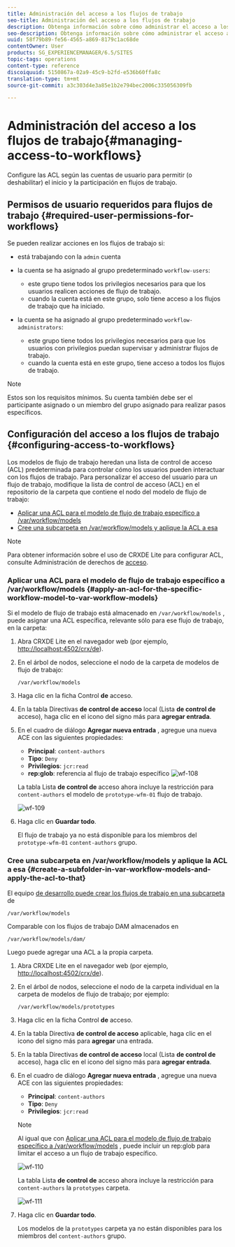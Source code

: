 ```yaml
---
title: Administración del acceso a los flujos de trabajo
seo-title: Administración del acceso a los flujos de trabajo
description: Obtenga información sobre cómo administrar el acceso a los flujos de trabajo.
seo-description: Obtenga información sobre cómo administrar el acceso a los flujos de trabajo.
uuid: 58f79b89-fe56-4565-a869-8179c1ac68de
contentOwner: User
products: SG_EXPERIENCEMANAGER/6.5/SITES
topic-tags: operations
content-type: reference
discoiquuid: 5150867a-02a9-45c9-b2fd-e536b60ffa8c
translation-type: tm+mt
source-git-commit: a3c303d4e3a85e1b2e794bec2006c335056309fb

---
```



# Administración del acceso a los flujos de trabajo{#managing-access-to-workflows}

Configure las ACL según las cuentas de usuario para permitir (o deshabilitar) el inicio y la participación en flujos de trabajo.

## Permisos de usuario requeridos para flujos de trabajo {#required-user-permissions-for-workflows}

Se pueden realizar acciones en los flujos de trabajo si:

* está trabajando con la `admin` cuenta
* la cuenta se ha asignado al grupo predeterminado `workflow-users`:

   * este grupo tiene todos los privilegios necesarios para que los usuarios realicen acciones de flujo de trabajo.
   * cuando la cuenta está en este grupo, solo tiene acceso a los flujos de trabajo que ha iniciado.

* la cuenta se ha asignado al grupo predeterminado `workflow-administrators`:

   * este grupo tiene todos los privilegios necesarios para que los usuarios con privilegios puedan supervisar y administrar flujos de trabajo.
   * cuando la cuenta está en este grupo, tiene acceso a todos los flujos de trabajo.

>[!NOTE]
>
>Estos son los requisitos mínimos. Su cuenta también debe ser el participante asignado o un miembro del grupo asignado para realizar pasos específicos.

## Configuración del acceso a los flujos de trabajo {#configuring-access-to-workflows}

Los modelos de flujo de trabajo heredan una lista de control de acceso (ACL) predeterminada para controlar cómo los usuarios pueden interactuar con los flujos de trabajo. Para personalizar el acceso del usuario para un flujo de trabajo, modifique la lista de control de acceso (ACL) en el repositorio de la carpeta que contiene el nodo del modelo de flujo de trabajo:

* [Aplicar una ACL para el modelo de flujo de trabajo específico a /var/workflow/models](/help/sites-administering/workflows-managing.md#apply-an-acl-for-the-specific-workflow-model-to-var-workflow-models)
* [Cree una subcarpeta en /var/workflow/models y aplique la ACL a esa](/help/sites-administering/workflows-managing.md#create-a-subfolder-in-var-workflow-models-and-apply-the-acl-to-that)

>[!NOTE]
>
>Para obtener información sobre el uso de CRXDE Lite para configurar ACL, consulte Administración de derechos de [acceso](/help/sites-administering/user-group-ac-admin.md#access-right-management).

### Aplicar una ACL para el modelo de flujo de trabajo específico a /var/workflow/models {#apply-an-acl-for-the-specific-workflow-model-to-var-workflow-models}

Si el modelo de flujo de trabajo está almacenado en `/var/workflow/models` , puede asignar una ACL específica, relevante sólo para ese flujo de trabajo, en la carpeta:

1. Abra CRXDE Lite en el navegador web (por ejemplo, [http://localhost:4502/crx/de](http://localhost:4502/crx/de)).
1. En el árbol de nodos, seleccione el nodo de la carpeta de modelos de flujo de trabajo:

   `/var/workflow/models`

1. Haga clic en la ficha Control **de** acceso.
1. En la tabla Directivas **de control de acceso** local (Lista **de control de** acceso), haga clic en el icono del signo más para **agregar entrada**.
1. En el cuadro de diálogo **Agregar nueva entrada** , agregue una nueva ACE con las siguientes propiedades:

   * **Principal**: `content-authors`
   * **Tipo**: `Deny`
   * **Privilegios**: `jcr:read`
   * **rep:glob**: referencia al flujo de trabajo específico
   ![wf-108](assets/wf-108.png)

   La tabla Lista **de control de** acceso ahora incluye la restricción para `content-authors` el modelo de `prototype-wfm-01` flujo de trabajo.

   ![wf-109](assets/wf-109.png)

1. Haga clic en **Guardar todo**.

   El flujo de trabajo ya no está disponible para los miembros del `prototype-wfm-01` `content-authors` grupo.

### Cree una subcarpeta en /var/workflow/models y aplique la ACL a esa {#create-a-subfolder-in-var-workflow-models-and-apply-the-acl-to-that}

El equipo [de desarrollo puede crear los flujos de trabajo en una subcarpeta](/help/sites-developing/workflows-models.md#creating-a-new-workflow) de

`/var/workflow/models`

Comparable con los flujos de trabajo DAM almacenados en

`/var/workflow/models/dam/`

Luego puede agregar una ACL a la propia carpeta.

1. Abra CRXDE Lite en el navegador web (por ejemplo, [http://localhost:4502/crx/de](http://localhost:4502/crx/de)).
1. En el árbol de nodos, seleccione el nodo de la carpeta individual en la carpeta de modelos de flujo de trabajo; por ejemplo:

   `/var/workflow/models/prototypes`

1. Haga clic en la ficha Control **de** acceso.
1. En la tabla Directiva **de control de acceso** aplicable, haga clic en el icono del signo más para **agregar** una entrada.
1. En la tabla Directivas **de control de acceso** local (Lista **de control de** acceso), haga clic en el icono del signo más para **agregar entrada**.
1. En el cuadro de diálogo **Agregar nueva entrada** , agregue una nueva ACE con las siguientes propiedades:

   * **Principal**: `content-authors`
   * **Tipo**: `Deny`
   * **Privilegios**: `jcr:read`
   >[!NOTE]
   >
   >Al igual que con [Aplicar una ACL para el modelo de flujo de trabajo específico a /var/workflow/models](/help/sites-administering/workflows-managing.md#apply-an-acl-for-the-specific-workflow-model-to-var-workflow-models) , puede incluir un rep:glob para limitar el acceso a un flujo de trabajo específico.

   ![wf-110](assets/wf-110.png)

   La tabla Lista **de control de** acceso ahora incluye la restricción para `content-authors` la `prototypes` carpeta.

   ![wf-111](assets/wf-111.png)

1. Haga clic en **Guardar todo**.

   Los modelos de la `prototypes` carpeta ya no están disponibles para los miembros del `content-authors` grupo.

